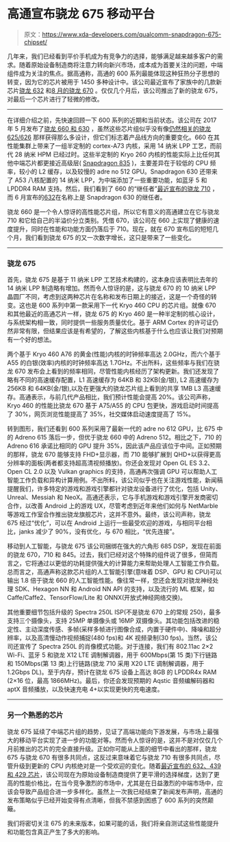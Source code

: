 # 高通宣布骁龙 675 移动平台

> 原文：<https://www.xda-developers.com/qualcomm-snapdragon-675-chipset/>

几年来，我们已经看到平价手机成为有竞争力的选择，能够满足越来越多客户的需求。随着原始设备制造商将注意力转向新兴市场，成本成为首要关注的问题，中端组件成为关注的焦点。据高通称，高通的 600 系列最能体现这种狂热分子思想的转变，因为它的芯片被用于 1450 多种设计中。该公司最近宣布了家族中的几款新芯片[骁龙 632](https://www.xda-developers.com/qualcomm-snapdragon-632-439-429-mobile-platforms/) 和[8 月的骁龙 670](https://www.xda-developers.com/qualcomm-snapdragon-670-chipset/) 。仅仅几个月后，该公司推出了新的骁龙 675，对最后一个芯片进行了轻微的修改。

* * *

在详细介绍之前，先快速回顾一下 600 系列的近期和当前状态。该公司在 2017 年 5 月发布了[骁龙 660 和 630](https://www.xda-developers.com/tag/qualcomm-snapdragon-660/) ，虽然这些芯片组似乎没有像[仍然相关的骁龙 625/626](https://www.xda-developers.com/xiaomi-redmi-5-china-telecom-leak/) 那样获得那么多设计，但它们标志着产品线方向的重要变化。660 在其性能集群上带来了一组半定制的 cortex-A73 内核，采用 14 纳米 LPP 工艺，而前代 28 纳米 HPM 已经过时。这些半定制的 Kryo 260 内核的性能实际上比任何其他中端芯片都更接近高级层( [Snapdragon 835](https://www.xda-developers.com/tag/qualcomm-snapdragon-835/) )，主要差异在于较低的 CPU 频率，较小的 L2 缓存，以及较慢的 adre no 512 GPU。Snapdragon 630 还带来了 A53 八核配置的 14 纳米 LPP，为中端添加了一些重要功能，如蓝牙 5 和 LPDDR4 RAM 支持。然后，我们看到了 660 的“继任者”[最近宣布的骁龙 710](https://www.xda-developers.com/qualcomm-snapdragon-710-announcement/) ，而 6 月宣布的[632](https://www.xda-developers.com/qualcomm-snapdragon-632-439-429-mobile-platforms/)在名称上是 Snapdragon 630 的继任者。

骁龙 660 是一个令人惊讶的高性能芯片组，所以它有意义的高通建立在它与骁龙 710 和它给自己的半溢价分立类别。凭借 670，该公司在 660 上实现了健康的速度提升，同时在性能和功能方面仍落后于 710。现在，就在 670 宣布后的短短几个月，我们看到骁龙 675 的又一次数字增长，这只是带来了一些变化。

* * *

### 骁龙 675

首先，骁龙 675 是基于 11 纳米 LPP 工艺技术构建的，这本身应该表明比去年的 14 纳米 LPP 制造略有增加。然而令人惊讶的是，这与骁龙 670 的 10 纳米 LPP 晶圆厂不同，考虑到这两种芯片在名称和发布日期上的接近，这是一个奇怪的转变。这也是 600 系列中第一款采用下一代 Kryo 460 CPU 的芯片组。就像 670 和其他最近的高通芯片一样，骁龙 675 的 Kryo 460 是一种半定制的核心设计，与系统架构相一致，同时提供一些服务质量优化。基于 ARM Cortex 的许可证仍然非常有限，但结果应该是有希望的，了解这些内核基于什么也应该让我们对预期有一个好的想法。

两个基于 Kryo 460 A76 的黄金(性能)内核的时钟频率高达 2.0GHz，而六个基于 A55 的白银(效率)内核的时钟频率高达 1.7GHz。不出所料，这些频率与我们在骁龙 670 发布会上看到的频率相同，尽管性能内核经历了架构更新。我们还发现了略有不同的高速缓存配置，L1 高速缓存为 64KB 和 32KB(金/银), L2 高速缓存为 256KB 和 64KB(金/银),以及在更强大的骁龙芯片组上看到的共享 1MB L3 高速缓存。高通表示，与前几代产品相比，我们预计性能会提高 20%。该公司声称，Kryo 460 的性能比骁龙 670 基于 A75/A55 的 CPU 包更快，游戏启动时间提高了 30%，网页浏览性能提高了 35%，社交媒体启动速度提高了 15%。

转到图形，我们还看到 600 系列采用了最新一代的 adre no 612 GPU，比 675 中的 Adreno 615 落后一步，但优于骁龙 660 中的 Adreno 512。相比之下，710 的 Adreno 616 承诺比相同的 GPU 提升 35%，因此该产品应该位于中间。正如预期的那样，骁龙 670 能够支持 FHD+显示器，而 710 能够扩展到 QHD+以获得更高分辨率的面板(两者都支持超高清视频播放)。你还会发现对 Open GL ES 3.2、Open CL 2.0 以及 Vulkan graphics 的支持，高通再次强调 GPU 可以帮助人工智能工作负载和异构计算用例。不出所料，该公司似乎也在关注游戏性能，新闻稿提醒我们，许多特定的游戏和游戏引擎都针对骁龙设备进行了优化，包括 Unity、Unreal、Messiah 和 NeoX。高通还表示，它与手机游戏和游戏引擎开发商密切合作，以改善 Android 上的游戏 UX，尽管考虑到近年来他们如何与 NetMarble 等游戏工作室合作推出骁龙旗舰芯片，这并不意外。最终，该公司声称，骁龙 675 经过“优化”，可以在 Android 上运行一些最受欢迎的游戏，与相同平台相比，janks 减少了 90%，没有优化，与 670 相比，“优先连接”。

移动到人工智能，与骁龙 675 该公司捆绑在强大的六角形 685 DSP，发现在前面的骁龙 670，710 和 845。过去，我们已经对这个特殊的组件说了很多，但简而言之，它将通过以更低的功耗提供强大的计算能力来帮助处理人工智能工作负载。总而言之，高通声称这款芯片组的人工智能引擎(意味着 DSP、GPU 和 CPU)可以输出 1.8 倍于骁龙 660 的人工智能性能。像往常一样，您还会发现对骁龙神经处理 SDK、Hexagon NN 和 Android NN API 的支持，以及流行的 ML 框架，如 Caffe/Caffe2、TensorFlow/Lite 和 ONNX(开放式神经网络交换)。

其他重要细节包括升级的 Spectra 250L ISP(不是骁龙 670 上的常规 250)，最多支持三个摄像头，支持 25MP 单摄像头或 16MP 双摄像头。其功能包括改进的稳定性、主动深度传感、多帧(采样多帧进行图像合成，内置于硬件中)、降噪和超分辨率，以及高清慢动作视频捕捉(480 fps)和 4K 视频录制(30 fps)。当然，该公司还宣传了 Spectra 250L 的肖像模式功能。对于连接，我们有 802.11ac 2×2 Wi-Fi、蓝牙 5 和骁龙 X12 LTE 调制解调器，用于 600Mbps(第 15 类)下行链路和 150Mbps(第 13 类)上行链路(骁龙 710 采用 X20 LTE 调制解调器，用于 1.2Gbps DL)。至于内存，预计在骁龙 675 设备上高达 8GB 的 LPDDR4x RAM (2×16 位，最高 1866MHz)。最后，你还会发现预期的 Aqstic 音频编解码器和 aptX 音频播放，以及快速充电 4+以实现更快的充电速度。

* * *

### 另一个熟悉的芯片

骁龙 675 延续了中端芯片组的趋势，见证了高端功能向下游发展，与市场上最强大的移动平台实现了进一步的功能对等。然而令人惊讶的是，这并不是对仅仅几个月前推出的芯片的完全直接升级。正如你可能从上面的细节中看出的那样，骁龙 675 与骁龙 670 有很多共同点，这反过来意味着它与骁龙 710 有很多共同点，尽管升级到更新的 CPU 内核绝对是一个受欢迎的变化。随着[最近宣布的 632、439 和 429 芯片](https://www.xda-developers.com/qualcomm-snapdragon-632-439-429-mobile-platforms/)，该公司现在为原始设备制造商提供了更平滑的选择梯度，达到了更高的性能价格比，在当今竞争激烈的市场中，尤其是在日益激烈的中端市场中，应该会导致产品组合进一步多样化。虽然上一次我已经结束了新闻发布声明，高通的发布策略似乎已经开始变得有点清晰，但我不禁感到困惑了 600 系列的突然颠簸。

我们将密切关注 675 的未来版本，如果可能的话，我们将亲自测试这些性能提升和功能包含真正产生了多大的影响。